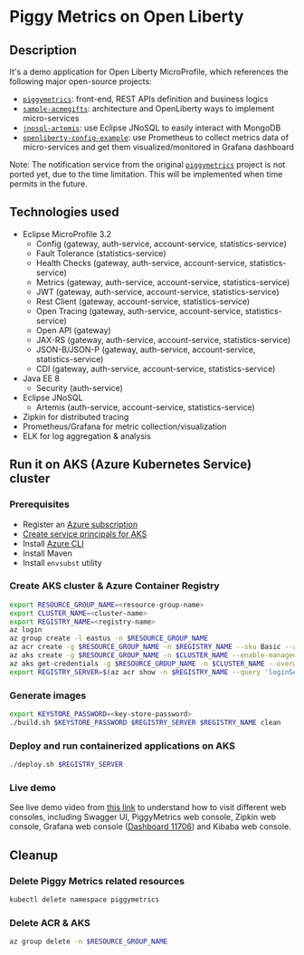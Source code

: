 # Piggy Metrics on Open Liberty

## Description

It's a demo application for Open Liberty MicroProfile, which references the following major open-source projects:

- [`piggymetrics`](https://github.com/sqshq/piggymetrics): front-end, REST APIs definition and business logics 
- [`sample-acmegifts`](https://github.com/OpenLiberty/sample-acmegifts): architecture and OpenLiberty ways to implement micro-services
- [`jnosql-artemis`](https://github.com/eugenp/tutorials/tree/master/persistence-modules/jnosql/jnosql-artemis): use Eclipse JNoSQL to easily interact with MongoDB
- [`openliberty-config-example`](https://github.com/sdaschner/openliberty-config-example/tree/prometheus-k8s): use Prometheus to collect metrics data of micro-services and get them visualized/monitored in Grafana dashboard

Note: The notification service from the original [`piggymetrics`](https://github.com/sqshq/piggymetrics) project is not ported yet, due to the time limitation. This will be implemented when time permits in the future.

## Technologies used

- Eclipse MicroProfile 3.2
  - Config (gateway, auth-service, account-service, statistics-service)
  - Fault Tolerance (statistics-service)
  - Health Checks (gateway, auth-service, account-service, statistics-service)
  - Metrics (gateway, auth-service, account-service, statistics-service)
  - JWT (gateway, auth-service, account-service, statistics-service)
  - Rest Client (gateway, account-service, statistics-service)
  - Open Tracing (gateway, auth-service, account-service, statistics-service)
  - Open API (gateway)
  - JAX-RS (gateway, auth-service, account-service, statistics-service)
  - JSON-B/JSON-P (gateway, auth-service, account-service, statistics-service)
  - CDI (gateway, auth-service, account-service, statistics-service)
- Java EE 8
  - Security (auth-service)
- Eclipse JNoSQL
  - Artemis (auth-service, account-service, statistics-service)
- Zipkin for distributed tracing
- Prometheus/Grafana for metric collection/visualization
- ELK for log aggregation & analysis

## Run it on AKS (Azure Kubernetes Service) cluster

### Prerequisites

- Register an [Azure subscription](https://azure.microsoft.com/)
- [Create service principals for AKS](https://docs.microsoft.com/azure/aks/kubernetes-service-principal#manually-create-a-service-principal)
- Install [Azure CLI](https://docs.microsoft.com/cli/azure/install-azure-cli?view=azure-cli-latest)
- Install Maven
- Install `envsubst` utility

### Create AKS cluster & Azure Container Registry

```bash
export RESOURCE_GROUP_NAME=<resource-group-name>
export CLUSTER_NAME=<cluster-name>
export REGISTRY_NAME=<registry-name>
az login
az group create -l eastus -n $RESOURCE_GROUP_NAME
az acr create -g $RESOURCE_GROUP_NAME -n $REGISTRY_NAME --sku Basic --admin-enabled
az aks create -g $RESOURCE_GROUP_NAME -n $CLUSTER_NAME --enable-managed-identity --generate-ssh-keys --attach-acr $REGISTRY_NAME
az aks get-credentials -g $RESOURCE_GROUP_NAME -n $CLUSTER_NAME --overwrite-existing
export REGISTRY_SERVER=$(az acr show -n $REGISTRY_NAME --query 'loginServer' -o tsv)
```

### Generate images

```bash
export KEYSTORE_PASSWORD=<key-store-password>
./build.sh $KEYSTORE_PASSWORD $REGISTRY_SERVER $REGISTRY_NAME clean
```

### Deploy and run containerized applications on AKS

```bash
./deploy.sh $REGISTRY_SERVER
```

### Live demo

See live demo video from [this link](./media/PiggyMetrics_on_Open_Liberty.mp4) to understand how to visit different web consoles, including Swagger UI, PiggyMetrics web console, Zipkin web console, Grafana web console ([Dashboard 11706](https://grafana.com/grafana/dashboards/11706)) and Kibaba web console.

## Cleanup

### Delete Piggy Metrics related resources

```bash
kubectl delete namespace piggymetrics
```

### Delete ACR & AKS

```bash
az group delete -n $RESOURCE_GROUP_NAME
```
